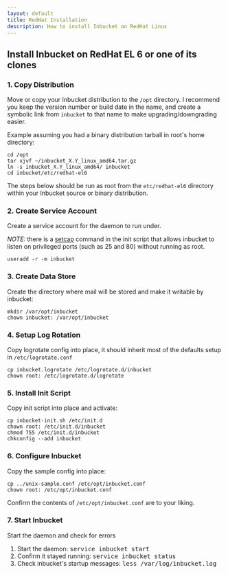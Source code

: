 ```yaml
---
layout: default
title: RedHat Installation
description: How to install Inbucket on RedHat Linux
---
```


## Install Inbucket on RedHat EL 6 or one of its clones

### 1. Copy Distribution
Move or copy your Inbucket distribution to the `/opt` directory.  I recommend you
keep the version number or build date in the name, and create a symbolic link
from `inbucket` to that name to make upgrading/downgrading easier.

Example assuming you had a binary distribution tarball in root's home directory:

    cd /opt
    tar xjvf ~/inbucket_X.Y_linux_amd64.tar.gz
    ln -s inbucket_X.Y_linux_amd64/ inbucket
    cd inbucket/etc/redhat-el6

The steps below should be run as root from the `etc/redhat-el6` directory within your
Inbucket source or binary distribution.

### 2. Create Service Account
Create a service account for the daemon to run under.

*NOTE:* there is a [setcap][1] command in the init script that allows inbucket to listen on
privileged ports (such as 25 and 80) without running as root.

    useradd -r -m inbucket

### 3. Create Data Store
Create the directory where mail will be stored and make it writable by inbucket:

    mkdir /var/opt/inbucket
    chown inbucket: /var/opt/inbucket

### 4. Setup Log Rotation
Copy logrotate config into place, it should inherit most of the defaults setup in
`/etc/logrotate.conf`

    cp inbucket.logrotate /etc/logrotate.d/inbucket
    chown root: /etc/logrotate.d/logrotate

### 5. Install Init Script
Copy init script into place and activate:

    cp inbucket-init.sh /etc/init.d
    chown root: /etc/init.d/inbucket
    chmod 755 /etc/init.d/inbucket
    chkconfig --add inbucket

### 6. Configure Inbucket
Copy the sample config into place:

    cp ../unix-sample.conf /etc/opt/inbucket.conf
    chown root: /etc/opt/inbucket.conf

Confirm the contents of `/etc/opt/inbucket.conf` are to your liking.

### 7. Start Inbucket
Start the daemon and check for errors

1. Start the daemon: <kbd>service inbucket start</kbd>
2. Confirm it stayed running: <kbd>service inbucket status</kbd> 
3. Check inbucket's startup messages: <kbd>less /var/log/inbucket.log</kbd>

[1]: http://www.kernel.org/doc/man-pages/online/pages/man7/capabilities.7.html
